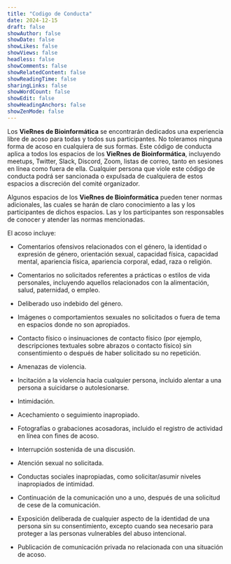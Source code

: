 ```yaml
---
title: "Codigo de Conducta"
date: 2024-12-15
draft: false
showAuthor: false
showDate: false
showLikes: false
showViews: false
headless: false
showComments: false
showRelatedContent: false
showReadingTime: false
sharingLinks: false
showWordCount: false
showEdit: false
showHeadingAnchors: false
showZenMode: false
---
```


Los **VieRnes de Bioinformática** se encontrarán dedicados una experiencia libre de acoso para todas y todos sus participantes. No toleramos ninguna forma de acoso en cualquiera de sus formas.
Este código de conducta aplica a todos los espacios de los **VieRnes de Bioinformática**, incluyendo meetups, Twitter, Slack, Discord, Zoom, listas de correo, tanto en sesiones en línea como fuera de ella. Cualquier persona que viole este código de conducta podrá ser sancionada o expulsada de cualquiera de estos espacios a discreción del comité organizador.

Algunos espacios de los **VieRnes de Bioinformática** pueden tener normas adicionales, las cuales se harán de claro conocimiento a las y los participantes de dichos espacios. Las y los participantes son responsables de conocer y atender las normas mencionadas.

El acoso incluye:

-   Comentarios ofensivos relacionados con el género, la identidad o expresión de género, orientación sexual, capacidad física, capacidad mental, apariencia física, apariencia corporal, edad, raza o religión.

-   Comentarios no solicitados referentes a prácticas o estilos de vida personales, incluyendo aquellos relacionados con la alimentación, salud, paternidad, o empleo.

-   Deliberado uso indebido del género.

-   Imágenes o comportamientos sexuales no solicitados o fuera de tema en espacios donde no son apropiados.

-   Contacto físico o insinuaciones de contacto físico (por ejemplo, descripciones textuales sobre abrazos o contacto físico) sin consentimiento o después de haber solicitado su no repetición.

-   Amenazas de violencia.

-   Incitación a la violencia hacia cualquier persona, incluido alentar a una persona a suicidarse o autolesionarse.

-   Intimidación.

-   Acechamiento o seguimiento inapropiado.

-   Fotografías o grabaciones acosadoras, incluido el registro de actividad en línea con fines de acoso.

-   Interrupción sostenida de una discusión.

-   Atención sexual no solicitada.

-   Conductas sociales inapropiadas, como solicitar/asumir niveles inapropiados de intimidad.

-   Continuación de la comunicación uno a uno, después de una solicitud de cese de la comunicación.

-   Exposición deliberada de cualquier aspecto de la identidad de una persona sin su consentimiento, excepto cuando sea necesario para proteger a las personas vulnerables del abuso intencional.

-   Publicación de comunicación privada no relacionada con una situación de acoso.
